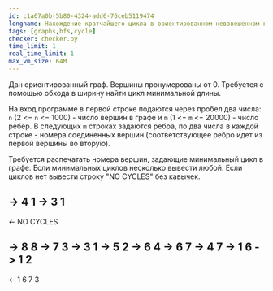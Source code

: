 ```yaml
---
id: c1a67a0b-5b80-4324-add6-76ceb5119474
longname: Нахождение кратчайшего цикла в ориентированном невзвешенном графе
tags: [graphs,bfs,cycle]
checker: checker.py
time_limit: 1
real_time_limit: 1
max_vm_size: 64M
---
```


Дан ориентированный граф. Вершины пронумерованы от 0. Трeбуется с помощью обхода в ширину найти цикл минимальной длины.

На вход программе в первой строке подаются через пробел два числа: `n` (2 <= `n` <= 1000) - число вершин в графе и `m` (1 <= `m` <= 20000) - число ребер. В следующих `m` строках задаются ребра, по два числа в каждой строке - номера соединенных вершин (соответствующее ребро идет из первой вершины во вторую).

Требуется распечатать номера вершин, задающие минимальный цикл в графе. Если минимальных циклов несколько вывести любой. Если циклов нет вывести строку "NO CYCLES" без кавычек.

-> 4 1
-> 3 1
--
<- NO CYCLES

-> 8 8
-> 7 3
-> 3 1
-> 5 2
-> 6 4
-> 6 7
-> 4 7
-> 1 6
-> 1 2
--
<- 1 6 7 3
